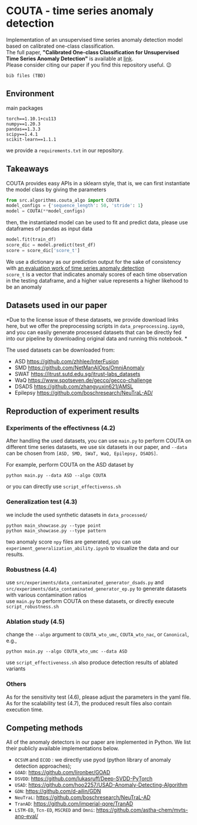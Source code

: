# COUTA  - time series anomaly detection
Implementation of an unsupervised time series anomaly detection model based on calibrated one-class classification.  
The full paper, **"Calibrated One-class Classification for Unsupervised Time Series Anomaly
Detection"** is available at [link]().  
Please consider citing our paper if you find this repository useful. :wink:
```
bib files (TBD)
```

  
## Environment  
main packages
```  
torch==1.10.1+cu113  
numpy==1.20.3  
pandas==1.3.3  
scipy==1.4.1  
scikit-learn==1.1.1  
```  
we provide a `requirements.txt` in our repository.
  
  
  
## Takeaways
COUTA provides easy APIs in a sklearn style, that is, we can first instantiate the model class by giving the parameters
```python
from src.algorithms.couta_algo import COUTA
model_configs = {'sequence_length': 50, 'stride': 1}
model = COUTA(**model_configs)
```
then, the instantiated model can be used to fit and predict data, please use dataframes of pandas as input data
```python
model.fit(train_df)
score_dic = model.predict(test_df)
score = score_dic['score_t']
```
We use a dictionary as our prediction output for the sake of consistency with [an evaluation work of time series anomaly detection](https://github.com/astha-chem/mvts-ano-eval)  
`score_t` is a vector that indicates anomaly scores of each time observation in the testing dataframe, and a higher value represents a higher likehood to be an anomaly
  
  
  
## Datasets used in our paper
*Due to the license issue of these datasets, we provide download links here, but we offer the preprocessing scripts in `data_preprocessing.ipynb`, and you can easily generate processed datasets that can be directly fed into our pipeline by downloading original data and running this notebook. *  

The used datasets can be downloaded from:  
- ASD   https://github.com/zhhlee/InterFusion  
- SMD   https://github.com/NetManAIOps/OmniAnomaly  
- SWAT  https://itrust.sutd.edu.sg/itrust-labs_datasets  
- WaQ   https://www.spotseven.de/gecco/gecco-challenge  
- DSADS https://github.com/zhangyuxin621/AMSL  
- Epilepsy https://github.com/boschresearch/NeuTraL-AD/  
  
  
  
## Reproduction of experiment results
### Experiments of the effectivness (4.2)
After handling the used datasets, you can use `main.py` to perform COUTA on different time series datasets, we use six datasets in our paper, and `--data` can be chosen from `[ASD, SMD, SWaT, WaQ, Epilepsy, DSADS]`.

For example, perform COUTA on the ASD dataset by
```shell
python main.py --data ASD --algo COUTA
```
or you can directly use `script_effectivenss.sh`  

### Generalization test (4.3)
we include the used synthetic datasets in `data_processed/`
```shell
python main_showcase.py --type point
python main_showcase.py --type pattern
```
two anomaly score `npy` files are generated, you can use `experiment_generalization_ability.ipynb` to visualize the data and our results.

### Robustness (4.4)
use `src/experiments/data_contaminated_generator_dsads.py` and  `src/experiments/data_contaminated_generator_ep.py` to generate datasets with various contamination ratios  
use `main.py` to perform COUTA on these datasets, or directly execute `script_robustness.sh`

### Ablation study (4.5)
change the `--algo` argument to `COUTA_wto_umc`, `COUTA_wto_nac`, or `Canonical`, e.g., 
```shell
python main.py --algo COUTA_wto_umc --data ASD
```
use `script_effectiveness.sh` also produce detection results of ablated variants  

### Others
As for the sensitivity test (4.6), please adjust the parameters in the yaml file.  
As for the scalability test (4.7), the produced result files also contain execution time.  
  
  
  
## Competing methods
All of the anomaly detectors in our paper are implemented in Python. We list their publicly available implementations below. 
- `OCSVM` and `ECOD` :  we directly use pyod (python library of anomaly detection approaches); 
- `GOAD`: https://github.com/lironber/GOAD 
- `DSVDD`: https://github.com/lukasruff/Deep-SVDD-PyTorch 
- `USAD`: https://github.com/hoo2257/USAD-Anomaly-Detecting-Algorithm
- `GDN`: https://github.com/d-ailin/GDN
- `NeuTraL`: https://github.com/boschresearch/NeuTraL-AD
- `TranAD`: https://github.com/imperial-qore/TranAD
- `LSTM-ED`, `Tcn-ED`, `MSCRED` and `Omni`: https://github.com/astha-chem/mvts-ano-eval/
